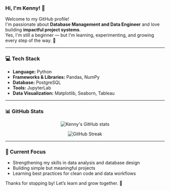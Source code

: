 ### Hi, I'm Kenny! 👋

Welcome to my GitHub profile!  
I'm passionate about **Database Management and Data Engineer** and love building **impactful project systems**.  
Yes, I'm still a beginner — but I'm learning, experimenting, and growing every step of the way. 🚀

---

### 💻 Tech Stack

- **Language:** Python  
- **Frameworks & Libraries:** Pandas, NumPy  
- **Database:** PostgreSQL  
- **Tools:** JupyterLab  
- **Data Visualization:** Matplotlib, Seaborn, Tableau  

---
### 📊 GitHub Stats

<p align="center">
  <img src="https://github-readme-stats.vercel.app/api?username=kenny&show_icons=true&theme=tokyonight" alt="Kenny's GitHub stats" />
</p>

<p align="center">
  <img src="https://github-readme-streak-stats.herokuapp.com/?user=kenny&theme=tokyonight" alt="GitHub Streak" />
</p>

---
### 📌 Current Focus
- Strengthening my skills in data analysis and database design  
- Building simple but meaningful projects  
- Learning best practices for clean code and data workflows  

Thanks for stopping by! Let’s learn and grow together. 🌱
